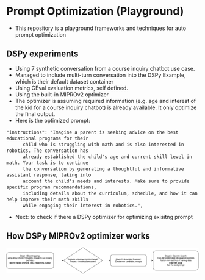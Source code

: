 # Prompt Optimization (Playground)
* This repository is a playground frameworks and techniques for auto prompt optimization

## **DSPy experiments**
* Using 7 synthetic conversation from a course inquiry chatbot use case. 
* Managed to include multi-turn conversation into the DSPy Example, which is their default dataset container
* Using GEval evaluation metrics, self defined. 
* Using the built-in MIPROv2 optimizer
* The optimizer is assuming required information (e.g. age and interest of the kid for a course inquiry chatbot) is already available. It only optimize the final output. 
* Here is the optimized prompt:
```text
"instructions": "Imagine a parent is seeking advice on the best educational programs for their
      child who is struggling with math and is also interested in robotics. The conversation has
      already established the child's age and current skill level in math. Your task is to continue
      the conversation by generating a thoughtful and informative assistant response, taking into
      account the child's needs and interests. Make sure to provide specific program recommendations,
      including details about the curriculum, schedule, and how it can help improve their math skills
      while engaging their interest in robotics.",
```

* Next: to check if there a DSPy optimizer for optimizing exisitng prompt 


## **How DSPy MIPROv2 optimizer works**
![DSPy Process](./assets/dspy_process.png)